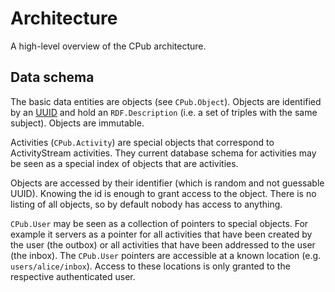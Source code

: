 # Architecture

A high-level overview of the CPub architecture.

## Data schema

The basic data entities are objects (see `CPub.Object`). Objects are identified
by an [UUID](`Ecto.UUID`) and hold an `RDF.Description` (i.e. a set of triples
with the same subject). Objects are immutable.

Activities (`CPub.Activity`) are special objects that correspond to
ActivityStream activities. They current database schema for activities may be
seen as a special index of objects that are activities. 

Objects are accessed by their identifier (which is random and not guessable
UUID). Knowing the id is enough to grant access to the object. There is no
listing of all objects, so by default nobody has access to anything.

`CPub.User` may be seen as a collection of pointers to special objects. For
example it servers as a pointer for all activities that have been created by the
user (the outbox) or all activities that have been addressed to the user (the inbox).
The `CPub.User` pointers are accessible at a known location (e.g.
`users/alice/inbox`). Access to these locations is only granted to the
respective authenticated user.
